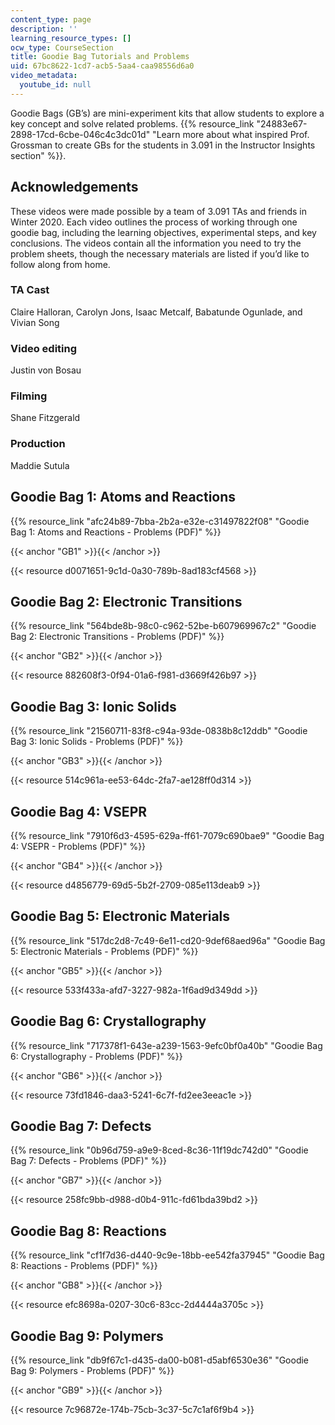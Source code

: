 ```yaml
---
content_type: page
description: ''
learning_resource_types: []
ocw_type: CourseSection
title: Goodie Bag Tutorials and Problems
uid: 67bc8622-1cd7-acb5-5aa4-caa98556d6a0
video_metadata:
  youtube_id: null
---
```


Goodie Bags (GB’s) are mini-experiment kits that allow students to explore a key concept and solve related problems. {{% resource_link "24883e67-2898-17cd-6cbe-046c4c3dc01d" "Learn more about what inspired Prof. Grossman to create GBs for the students in 3.091 in the Instructor Insights section" %}}.

Acknowledgements
----------------

These videos were made possible by a team of 3.091 TAs and friends in Winter 2020. Each video outlines the process of working through one goodie bag, including the learning objectives, experimental steps, and key conclusions. The videos contain all the information you need to try the problem sheets, though the necessary materials are listed if you’d like to follow along from home.

### TA Cast

Claire Halloran, Carolyn Jons, Isaac Metcalf, Babatunde Ogunlade, and Vivian Song

### Video editing

Justin von Bosau

### Filming

Shane Fitzgerald

### Production

Maddie Sutula

Goodie Bag 1: Atoms and Reactions
---------------------------------

{{% resource_link "afc24b89-7bba-2b2a-e32e-c31497822f08" "Goodie Bag 1: Atoms and Reactions - Problems (PDF)" %}}

{{< anchor "GB1" >}}{{< /anchor >}}

{{< resource d0071651-9c1d-0a30-789b-8ad183cf4568 >}}

Goodie Bag 2: Electronic Transitions
------------------------------------

{{% resource_link "564bde8b-98c0-c962-52be-b607969967c2" "Goodie Bag 2: Electronic Transitions - Problems (PDF)" %}}

{{< anchor "GB2" >}}{{< /anchor >}}

{{< resource 882608f3-0f94-01a6-f981-d3669f426b97 >}} 

Goodie Bag 3: Ionic Solids
--------------------------

{{% resource_link "21560711-83f8-c94a-93de-0838b8c12ddb" "Goodie Bag 3: Ionic Solids - Problems (PDF)" %}}

{{< anchor "GB3" >}}{{< /anchor >}}

{{< resource 514c961a-ee53-64dc-2fa7-ae128ff0d314 >}}

Goodie Bag 4: VSEPR
-------------------

{{% resource_link "7910f6d3-4595-629a-ff61-7079c690bae9" "Goodie Bag 4: VSEPR - Problems (PDF)" %}}

{{< anchor "GB4" >}}{{< /anchor >}}

{{< resource d4856779-69d5-5b2f-2709-085e113deab9 >}}

Goodie Bag 5: Electronic Materials
----------------------------------

{{% resource_link "517dc2d8-7c49-6e11-cd20-9def68aed96a" "Goodie Bag 5: Electronic Materials - Problems (PDF)" %}}

{{< anchor "GB5" >}}{{< /anchor >}}

{{< resource 533f433a-afd7-3227-982a-1f6ad9d349dd >}}

Goodie Bag 6: Crystallography
-----------------------------

{{% resource_link "717378f1-643e-a239-1563-9efc0bf0a40b" "Goodie Bag 6: Crystallography - Problems (PDF)" %}}

{{< anchor "GB6" >}}{{< /anchor >}}

{{< resource 73fd1846-daa3-5241-6c7f-fd2ee3eeac1e >}}

Goodie Bag 7: Defects
---------------------

{{% resource_link "0b96d759-a9e9-8ced-8c36-11f19dc742d0" "Goodie Bag 7: Defects - Problems (PDF)" %}}

{{< anchor "GB7" >}}{{< /anchor >}}

{{< resource 258fc9bb-d988-d0b4-911c-fd61bda39bd2 >}}

Goodie Bag 8: Reactions
-----------------------

{{% resource_link "cf1f7d36-d440-9c9e-18bb-ee542fa37945" "Goodie Bag 8: Reactions - Problems (PDF)" %}}

{{< anchor "GB8" >}}{{< /anchor >}}

{{< resource efc8698a-0207-30c6-83cc-2d4444a3705c >}}

Goodie Bag 9: Polymers
----------------------

{{% resource_link "db9f67c1-d435-da00-b081-d5abf6530e36" "Goodie Bag 9: Polymers - Problems (PDF)" %}}

{{< anchor "GB9" >}}{{< /anchor >}}

{{< resource 7c96872e-174b-75cb-3c37-5c7c1af6f9b4 >}}